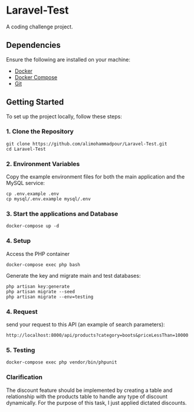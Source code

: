# Laravel-Test

A coding challenge project.

## Dependencies

Ensure the following are installed on your machine:

- [Docker](https://www.docker.com/)
- [Docker Compose](https://docs.docker.com/compose/)
- [Git](https://git-scm.com/)

## Getting Started

To set up the project locally, follow these steps:

### 1. Clone the Repository

```
git clone https://github.com/alimohammadpour/Laravel-Test.git
cd Laravel-Test
```

### 2. Environment Variables
Copy the example environment files for both the main application and the MySQL service:

```
cp .env.example .env
cp mysql/.env.example mysql/.env
```

### 3. Start the applications and Database
```
docker-compose up -d
```

### 4. Setup
Access the PHP container
```
docker-compose exec php bash 
```
Generate the key and migrate main and test databases:
```
php artisan key:generate
php artisan migrate --seed
php artisan migrate --env=testing
```
### 4. Request
send your request to this API (an example of search parameters):
```
http://localhost:8000/api/products?category=boots&priceLessThan=10000
```

### 5. Testing
```
docker-compose exec php vendor/bin/phpunit
```

### Clarification
The discount feature should be implemented by creating a table and relationship with the products table to handle any type of discount dynamically. 
For the purpose of this task, I just applied dictated discounts.
